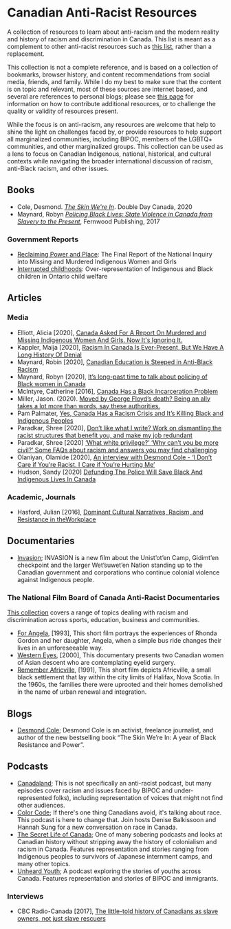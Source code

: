 
# Canadian Anti-Racist Resources

A collection of resources to learn about anti-racism and the modern reality and history of racism and discrimination in Canada.  This list is meant as a complement to other anti-racist resources such as [this list](https://docs.google.com/document/d/1BRlF2_zhNe86SGgHa6-VlBO-QgirITwCTugSfKie5Fs/edit), rather than a replacement.

This collection is not a complete reference, and is based on a collection of bookmarks, browser history, and content recommendations from social media, friends, and family.  While I do my best to make sure that the content is on topic and relevant, most of these sources are internet based, and several are references to personal blogs; please see [this page](contributing.md) for information on how to contribute additional resources, or to challenge the quality or validity of resources present.


While the focus is on anti-racism, any resources are welcome that help to shine the light on challenges faced by, or provide resources to help support all marginalized communities, including BIPOC, members of the LGBTQ+ communities, and other marginalized groups.  This collection can be used as a lens to focus on Canadian Indigenous, national, historical, and cultural contexts while navigating the broader international discussion of racism, anti-Black racism, and other issues.  


## Books

* Cole, Desmond.  [*The Skin We're In*](https://www.penguinrandomhouse.ca/b=ooks/536075/the-skin-were-in-by-desmond-cole/9780385686341).  Double Day Canada, 2020
* Maynard, Robyn [*Policing Black Lives: State Violence in Canada from Slavery to the Present*](https://fernwoodpublishing.ca/book/policing-black-lives), Fernwood Publishing, 2017

### Government Reports
* [Reclaiming Power and Place](https://www.mmiwg-ffada.ca/final-report/): The Final Report of the National Inquiry into Missing and Murdered Indigenous Women and Girls
* [Interrupted childhoods](http://www.ohrc.on.ca/en/interrupted-childhoods): Over-representation of Indigenous and Black children in Ontario child welfare


## Articles

### Media
* Elliott, Alicia [2020], [Canada Asked For A Report On Murdered and Missing Indigenous Women And Girls. Now It's Ignoring It.](https://www.chatelaine.com/opinion/mmiwg-anniversary/)
* Kappler, Maija [2020], [Racism In Canada Is Ever-Present, But We Have A Long History Of Denial](https://www.huffingtonpost.ca/entry/racism-canada-anti-black_ca_5ecd6c6cc5b670f88ad48d5c)
* Maynard, Robin [2020], [Canadian Education is Steeped in Anti-Black Racism](https://thewalrus.ca/canadian-education-is-steeped-in-anti-black-racism/)
* Maynard, Robyn [2020], [It’s long-past time to talk about policing of Black women in Canada](https://www.thestar.com/opinion/contributors/2020/05/29/its-long-past-time-to-talk-about-policing-of-black-women-in-canada.html)
* McIntyre, Catherine [2016], [Canada Has a Black Incarceration Problem](https://torontoist.com/2016/04/african-canadian-prison-population/)
* Miller, Jason. (2020). [Moved by George Floyd’s death? Being an ally takes a lot more than words, say these authorities.](https://www.thestar.com/news/gta/2020/06/01/moved-by-george-floyds-death-being-an-ally-takes-a-lot-more-than-words-say-these-authorities.html)
* Pam Palmater, [Yes, Canada Has a Racism Crisis and It’s Killing Black and Indigenous Peoples](https://canadiandimension.com/articles/view/yes-canada-has-a-racism-crisis-and-its-killing-black-and-indigenous-peoples)
* Paradkar, Shree [2020], [Don’t like what I write? Work on dismantling the racist structures that benefit you, and make my job redundant](https://www.thestar.com/opinion/star-columnists/2020/05/29/dont-like-what-i-write-work-on-dismantling-the-racist-structures-that-benefit-you-and-make-my-job-redundant.html)
* Paradkar, Shree [2020] [‘What white privilege?’ ‘Why can’t you be more civil?’ Some FAQs about racism and answers you may find challenging](https://www.thestar.com/opinion/star-columnists/2020/06/03/what-white-privilege-why-cant-you-be-more-civil-some-faqs-about-racism-and-answers-you-may-find-challenging.html)
* Olaniyan, Olamide [2020], [An interview with Desmond Cole - ‘I Don’t Care if You’re Racist. I Care if You’re Hurting Me’ ](https://thetyee.ca/Culture/2020/02/14/Desmond-Cole-Skin-Were-In-Book-Black-Canadians/)
* Hudson, Sandy [2020] [Defunding The Police Will Save Black And Indigenous Lives In Canada](  https://www.huffingtonpost.ca/entry/defund-police-canada-black-indigenous-lives_ca_5ed65eb2c5b6ccd7c56bdf7d)

### Academic, Journals
* Hasford, Julian [2016], [Dominant Cultural Narratives, Racism, and Resistance in theWorkplace](https://onlinelibrary.wiley.com/doi/pdf/10.1002/ajcp.12024)


## Documentaries

* [Invasion](https://unistoten.camp/media/invasion/); INVASION is a new film about the Unist’ot’en Camp, Gidimt’en checkpoint and the larger Wet’suwet’en Nation standing up to the Canadian government and corporations who continue colonial violence against Indigenous people.

### The National Film Board  of Canada Anti-Racist Documentaries
[This collection](https://www.nfb.ca/playlist/anti-racism-films/) covers a range of topics dealing with racism and discrimination across sports, education, business and communities.
* [For Angela](https://www.nfb.ca/playlists/anti-racism-films/playback/), [1993], This short film portrays the experiences of Rhonda Gordon and her daughter, Angela, when a simple bus ride changes their lives in an unforeseeable way.
* [Western Eyes](https://www.nfb.ca/playlists/anti-racism-films/playback/#9), [2000], This documentary presents two Canadian women of Asian descent who are contemplating eyelid surgery.
* [Remember Africville](https://www.nfb.ca/playlists/anti-racism-films/playback/#10), [1991], This short film depicts Africville, a small black settlement that lay within the city limits of Halifax, Nova Scotia. In the 1960s, the families there were uprooted and their homes demolished in the name of urban renewal and integration.

## Blogs

* [Desmond Cole](https://thatsatruestory.wordpress.com/); Desmond Cole is an activist, freelance journalist, and author of the new bestselling book “The Skin We’re In: A year of Black Resistance and Power”.

## Podcasts
* [Canadaland](https://www.canadalandshow.com/); This is not specifically an anti-racist podcast, but many episodes cover racism and issues faced by BIPOC and under-represented folks), including representation of voices that might not find other audiences.
* [Color Code](https://www.theglobeandmail.com/news/national/colour-code-podcast-race-in-canada/article31494658/); If there's one thing Canadians avoid, it's talking about race. This podcast is here to change that. Join hosts Denise Balkissoon and Hannah Sung for a new conversation on race in Canada.
* [The Secret Life of Canada](https://www.cbc.ca/radio/podcasts/documentaries/the-secret-life-of-canada/); One of many sobering podcasts and looks at Canadian history without stripping away the history of colonialism and racism in Canada.  Features representation and stories ranging from Indigenous peoples to survivors of Japanese internment camps, and many other topics.
* [Unheard Youth](https://cfrac.com/unheard-youth/); A podcast exploring the stories of youths across Canada.  Features representation and stories of BIPOC and immigrants.

### Interviews
* CBC Radio-Canada [2017], [The little-told history of Canadians as slave owners, not just slave rescuers](https://www.cbc.ca/radio/thesundayedition/the-sunday-edition-december-10-2017-1.4439351/the-little-told-history-of-canadians-as-slave-owners-not-just-slave-rescuers-1.4439365)
